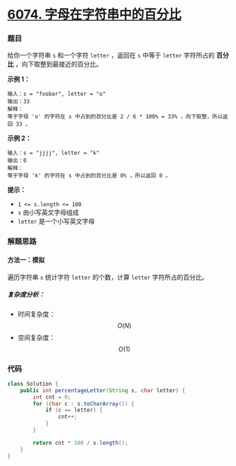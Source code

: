 # [6074. 字母在字符串中的百分比](https://leetcode.cn/problems/percentage-of-letter-in-string/)

### 题目

给你一个字符串 `s` 和一个字符 `letter` ，返回在 `s` 中等于 `letter` 字符所占的 **百分比** ，向下取整到最接近的百分比。

 

**示例 1：**

```
输入：s = "foobar", letter = "o"
输出：33
解释：
等于字母 'o' 的字符在 s 中占到的百分比是 2 / 6 * 100% = 33% ，向下取整，所以返回 33 。
```

**示例 2：**

```
输入：s = "jjjj", letter = "k"
输出：0
解释：
等于字母 'k' 的字符在 s 中占到的百分比是 0% ，所以返回 0 。
```

 

**提示：**

- `1 <= s.length <= 100`
- `s` 由小写英文字母组成
- `letter` 是一个小写英文字母

### 解题思路

#### 方法一：模拟

遍历字符串 `s` 统计字符 `letter` 的个数，计算 `letter` 字符所占的百分比。

##### 复杂度分析：

- 时间复杂度：$$ O(N) $$
- 空间复杂度：$$ O(1) $$

### 代码

```java
class Solution {
    public int percentageLetter(String s, char letter) {
        int cnt = 0;
        for (char c : s.toCharArray()) {
            if (c == letter) {
                cnt++;
            }
        }

        return cnt * 100 / s.length();
    }
}
```

